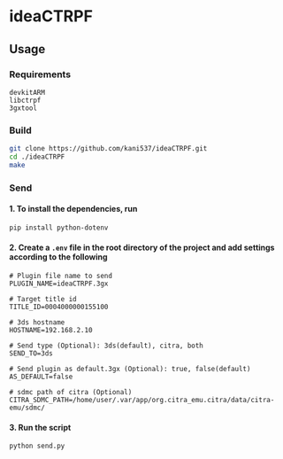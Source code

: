 # ideaCTRPF

## Usage

### Requirements

```
devkitARM
libctrpf
3gxtool
```

### Build

```bash
git clone https://github.com/kani537/ideaCTRPF.git
cd ./ideaCTRPF
make
```

### Send

#### 1. To install the dependencies, run

```bash
pip install python-dotenv
```

#### 2. Create a `.env` file in the root directory of the project and add settings according to the following

```env
# Plugin file name to send
PLUGIN_NAME=ideaCTRPF.3gx

# Target title id
TITLE_ID=0004000000155100

# 3ds hostname
HOSTNAME=192.168.2.10

# Send type (Optional): 3ds(default), citra, both
SEND_TO=3ds

# Send plugin as default.3gx (Optional): true, false(default)
AS_DEFAULT=false

# sdmc path of citra (Optional)
CITRA_SDMC_PATH=/home/user/.var/app/org.citra_emu.citra/data/citra-emu/sdmc/
```

#### 3. Run the script

```bash
python send.py
```
